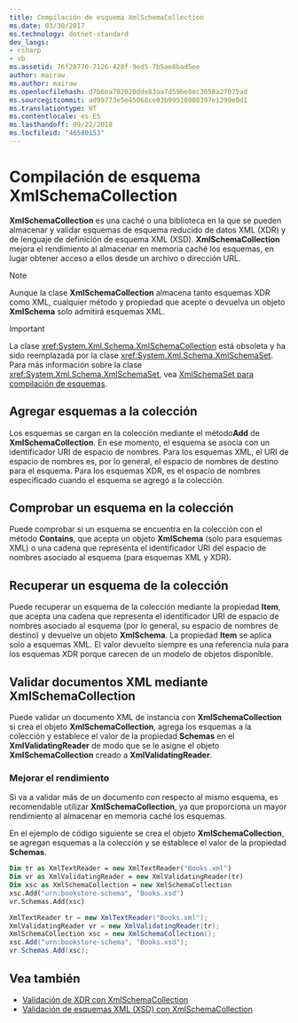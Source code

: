 ```yaml
---
title: Compilación de esquema XmlSchemaCollection
ms.date: 03/30/2017
ms.technology: dotnet-standard
dev_langs:
- csharp
- vb
ms.assetid: 76f28770-7126-428f-9ed5-7b5ae8bad5ee
author: mairaw
ms.author: mairaw
ms.openlocfilehash: d7b6ea782020dde83aa7d59be8ec3058a27075ad
ms.sourcegitcommit: ad99773e5e45068ce03b99518008397e1299e0d1
ms.translationtype: HT
ms.contentlocale: es-ES
ms.lasthandoff: 09/22/2018
ms.locfileid: "46580153"
---
```

# <a name="xmlschemacollection-schema-compilation"></a>Compilación de esquema XmlSchemaCollection
**XmlSchemaCollection** es una caché o una biblioteca en la que se pueden almacenar y validar esquemas de esquema reducido de datos XML (XDR) y de lenguaje de definición de esquema XML (XSD). **XmlSchemaCollection** mejora el rendimiento al almacenar en memoria caché los esquemas, en lugar obtener acceso a ellos desde un archivo o dirección URL.  
  
> [!NOTE]
>  Aunque la clase **XmlSchemaCollection** almacena tanto esquemas XDR como XML, cualquier método y propiedad que acepte o devuelva un objeto **XmlSchema** solo admitirá esquemas XML.  
  
> [!IMPORTANT]
>  La clase <xref:System.Xml.Schema.XmlSchemaCollection> está obsoleta y ha sido reemplazada por la clase <xref:System.Xml.Schema.XmlSchemaSet>. Para más información sobre la clase <xref:System.Xml.Schema.XmlSchemaSet>, vea [XmlSchemaSet para compilación de esquemas](../../../../docs/standard/data/xml/xmlschemaset-for-schema-compilation.md).  
  
## <a name="add-schemas-to-the-collection"></a>Agregar esquemas a la colección  
 Los esquemas se cargan en la colección mediante el método**Add** de **XmlSchemaCollection**. En ese momento, el esquema se asocia con un identificador URI de espacio de nombres. Para los esquemas XML, el URI de espacio de nombres es, por lo general, el espacio de nombres de destino para el esquema. Para los esquemas XDR, es el espacio de nombres especificado cuando el esquema se agregó a la colección.  
  
## <a name="check-for-a-schema-in-the-collection"></a>Comprobar un esquema en la colección  
 Puede comprobar si un esquema se encuentra en la colección con el método **Contains**, que acepta un objeto **XmlSchema** (solo para esquemas XML) o una cadena que representa el identificador URI del espacio de nombres asociado al esquema (para esquemas XML y XDR).  
  
## <a name="retrieve-a-schema-from-the-collection"></a>Recuperar un esquema de la colección  
 Puede recuperar un esquema de la colección mediante la propiedad **Item**, que acepta una cadena que representa el identificador URI de espacio de nombres asociado al esquema (por lo general, su espacio de nombres de destino) y devuelve un objeto **XmlSchema**. La propiedad **Item** se aplica solo a esquemas XML. El valor devuelto siempre es una referencia nula para los esquemas XDR porque carecen de un modelo de objetos disponible.  
  
## <a name="validate-xml-documents-using-xmlschemacollection"></a>Validar documentos XML mediante XmlSchemaCollection  
 Puede validar un documento XML de instancia con **XmlSchemaCollection** si crea el objeto **XmlSchemaCollection**, agrega los esquemas a la colección y establece el valor de la propiedad **Schemas** en el **XmlValidatingReader** de modo que se le asigne el objeto **XmlSchemaCollection** creado a **XmlValidatingReader**.  
  
### <a name="improved-performance"></a>Mejorar el rendimiento  
 Si va a validar más de un documento con respecto al mismo esquema, es recomendable utilizar **XmlSchemaCollection**, ya que proporciona un mayor rendimiento al almacenar en memoria caché los esquemas.  
  
 En el ejemplo de código siguiente se crea el objeto **XmlSchemaCollection**, se agregan esquemas a la colección y se establece el valor de la propiedad **Schemas**.  
  
```vb  
Dim tr as XmlTextReader = new XmlTextReader("Books.xml")  
Dim vr as XmlValidatingReader = new XmlValidatingReader(tr)  
Dim xsc as XmlSchemaCollection = new XmlSchemaCollection  
xsc.Add("urn:bookstore-schema", "Books.xsd")  
vr.Schemas.Add(xsc)  
```  
  
```csharp  
XmlTextReader tr = new XmlTextReader("Books.xml");  
XmlValidatingReader vr = new XmlValidatingReader(tr);  
XmlSchemaCollection xsc = new XmlSchemaCollection();  
xsc.Add("urn:bookstore-schema", "Books.xsd");    
vr.Schemas.Add(xsc);  
```  
  
## <a name="see-also"></a>Vea también

- [Validación de XDR con XmlSchemaCollection](../../../../docs/standard/data/xml/xdr-validation-with-xmlschemacollection.md)  
- [Validación de esquemas XML (XSD) con XmlSchemaCollection](../../../../docs/standard/data/xml/xml-schema-xsd-validation-with-xmlschemacollection.md)
